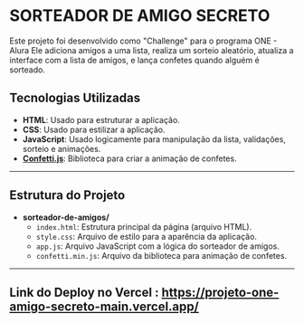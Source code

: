 # SORTEADOR DE AMIGO SECRETO #

Este projeto foi desenvolvido como "Challenge" para o programa ONE - Alura 
Ele adiciona amigos a uma lista, realiza um sorteio aleatório, atualiza a interface com a lista de amigos, e lança confetes quando alguém é sorteado.

## Tecnologias Utilizadas

- **HTML**: Usado para estruturar a aplicação.
- **CSS**: Usado para estilizar a aplicação.
- **JavaScript**: Usado logicamente para manipulação da lista, validações, sorteio e animações.
- **[Confetti.js](https://www.kirilv.com/canvas-confetti/)**: Biblioteca para criar a animação de confetes.

---

## Estrutura do Projeto

- **sorteador-de-amigos/**
  - `index.html`: Estrutura principal da página (arquivo HTML).
  - `style.css`: Arquivo de estilo para a aparência da aplicação.
  - `app.js`: Arquivo JavaScript com a lógica do sorteador de amigos.
  - `confetti.min.js`: Arquivo da biblioteca para animação de confetes.

---
## Link do Deploy no Vercel : https://projeto-one-amigo-secreto-main.vercel.app/



